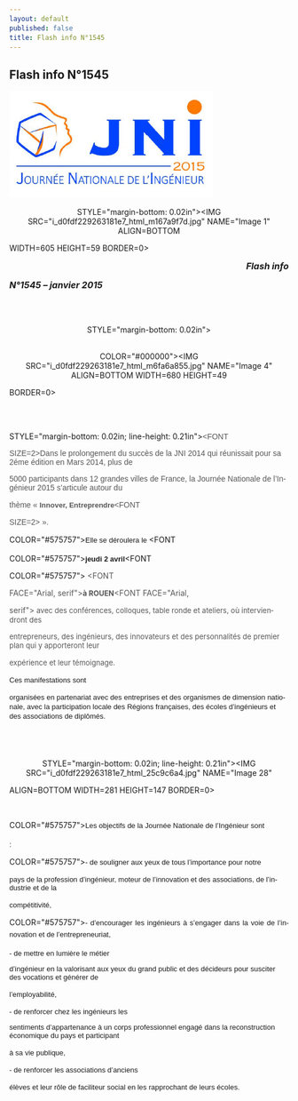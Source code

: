```yaml
---
layout: default
published: false
title: Flash info N°1545
---
```


## Flash info N°1545


![i_d4121b8e9d7b290c_html_25c9c6a4.jpg](/media/i_d4121b8e9d7b290c_html_25c9c6a4.jpg)

<BODY LANG="fr-FR" LINK="#0000ff" DIR="LTR">
<P ALIGN=CENTER 

STYLE="margin-bottom: 0.02in"><IMG SRC="i_d0fdf229263181e7_html_m167a9f7d.jpg" NAME="Image 1" ALIGN=BOTTOM 

WIDTH=605 HEIGHT=59 BORDER=0></P>
<P ALIGN=RIGHT STYLE="margin-bottom: 0.02in"><FONT SIZE=3><I><B>Flash
info 

N°1545 – janvier 2015</B></I></FONT></P>
<P STYLE="margin-bottom: 0.02in"><BR><BR>
</P>
<P ALIGN=CENTER 

STYLE="margin-bottom: 0.02in"><BR><BR>
</P>
<P ALIGN=CENTER STYLE="margin-bottom: 0.02in"><FONT 

COLOR="#000000"><IMG SRC="i_d0fdf229263181e7_html_m6fa6a855.jpg" NAME="Image 4" ALIGN=BOTTOM WIDTH=680 HEIGHT=49 

BORDER=0></FONT></P>
<P ALIGN=CENTER STYLE="margin-bottom: 0.02in"><BR><BR>
</P>
<P ALIGN=JUSTIFY 

STYLE="margin-bottom: 0.02in; line-height: 0.21in"><FONT COLOR="#575757"><FONT FACE="Arial, serif"><FONT 

SIZE=2>Dans
le prolongement du succès de la JNI 2014 qui réunissait pour sa
2éme édition en Mars 2014, plus de 

5000 participants dans 12
grandes villes de France, la Journée Nationale de l’Ingénieur
2015 s’articule autour du 

thème «&nbsp;</FONT></FONT></FONT><FONT COLOR="#575757"><FONT FACE="Arial, serif"><FONT SIZE=2><B>Innover,
Entreprendre</B></FONT></FONT></FONT><FONT COLOR="#575757"><FONT FACE="Arial, serif"><FONT 

SIZE=2>&nbsp;».</FONT></FONT></FONT></P>
<P ALIGN=JUSTIFY STYLE="margin-bottom: 0.02in; line-height: 0.21in"><FONT 

COLOR="#575757"><FONT FACE="Arial, serif"><FONT SIZE=2>Elle
se déroulera le </FONT></FONT></FONT><FONT 

COLOR="#575757"><FONT FACE="Arial, serif"><FONT SIZE=2><B>jeudi
2 avril</B></FONT></FONT></FONT><FONT 

COLOR="#575757"><FONT FACE="Arial, serif"><FONT SIZE=2>
</FONT></FONT></FONT><FONT COLOR="#575757"><FONT 

FACE="Arial, serif"><FONT SIZE=2><B>à
ROUEN</B></FONT></FONT></FONT><FONT COLOR="#575757"><FONT FACE="Arial, 

serif"><FONT SIZE=2>
avec des conférences, colloques, table ronde et ateliers, où
interviendront des 

entrepreneurs, des ingénieurs, des innovateurs et
des personnalités de premier plan qui y apporteront leur 

expérience
et leur témoignage.</FONT></FONT></FONT></P>
<P ALIGN=JUSTIFY STYLE="margin-bottom: 0.02in; 

line-height: 0.21in"><FONT COLOR="#575757"><FONT FACE="Arial, serif"><FONT SIZE=2>Ces
manifestations sont 

organisées en partenariat avec des entreprises
et des organismes de dimension nationale, avec la participation
locale des Régions françaises, des écoles d’ingénieurs et des
associations de diplômés.</FONT></FONT></FONT></P>
<P ALIGN=CENTER STYLE="margin-bottom: 0.02in; line-height: 0.21in"><BR><BR>
</P>
<P ALIGN=CENTER 

STYLE="margin-bottom: 0.02in; line-height: 0.21in"><IMG SRC="i_d0fdf229263181e7_html_25c9c6a4.jpg" NAME="Image 28" 

ALIGN=BOTTOM WIDTH=281 HEIGHT=147 BORDER=0></P>
<P ALIGN=CENTER STYLE="margin-bottom: 0.02in; line-height: 

0.21in"><BR><BR>
</P>
<P ALIGN=JUSTIFY STYLE="margin-bottom: 0.02in; line-height: 0.21in"><FONT 

COLOR="#575757"><FONT FACE="Arial, serif"><FONT SIZE=2>Les
objectifs de la Journée Nationale de l’Ingénieur sont 

:</FONT></FONT></FONT></P>
<P ALIGN=JUSTIFY STYLE="margin-bottom: 0.02in; line-height: 0.21in"><FONT 

COLOR="#575757"><FONT FACE="Arial, serif"><FONT SIZE=2>-
de souligner aux yeux de tous l’importance pour notre 

pays de la
profession d’ingénieur, moteur de l’innovation et des
associations, de l’industrie et de la 

compétitivité,</FONT></FONT></FONT></P>
<P ALIGN=JUSTIFY STYLE="margin-bottom: 0.02in; line-height: 0.21in"><FONT 

COLOR="#575757"><FONT FACE="Arial, serif"><FONT SIZE=2>-
d’encourager les ingénieurs à s’engager dans la voie de
l’innovation et de l’entrepreneuriat,</FONT></FONT></FONT></P>
<P ALIGN=JUSTIFY STYLE="margin-bottom: 0.02in; 

line-height: 0.21in"><FONT COLOR="#575757"><FONT FACE="Arial, serif"><FONT SIZE=2>-
de mettre en lumière le métier 

d’ingénieur en la valorisant aux
yeux du grand public et des décideurs pour susciter des vocations et
générer de 

l’employabilité,</FONT></FONT></FONT></P>
<P ALIGN=JUSTIFY STYLE="margin-bottom: 0.02in; line-height: 

0.21in"><FONT COLOR="#575757"><FONT FACE="Arial, serif"><FONT SIZE=2>-
de renforcer chez les ingénieurs les 

sentiments d’appartenance à
un corps professionnel engagé dans la reconstruction économique du
pays et participant 

à sa vie publique,</FONT></FONT></FONT></P>
<P ALIGN=JUSTIFY STYLE="margin-bottom: 0.02in; line-height: 

0.21in"><FONT COLOR="#575757"><FONT FACE="Arial, serif"><FONT SIZE=2>-
de renforcer les associations d’anciens 

élèves et leur rôle de
faciliteur social en les rapprochant de leurs écoles.</FONT></FONT></FONT></P>
<P

